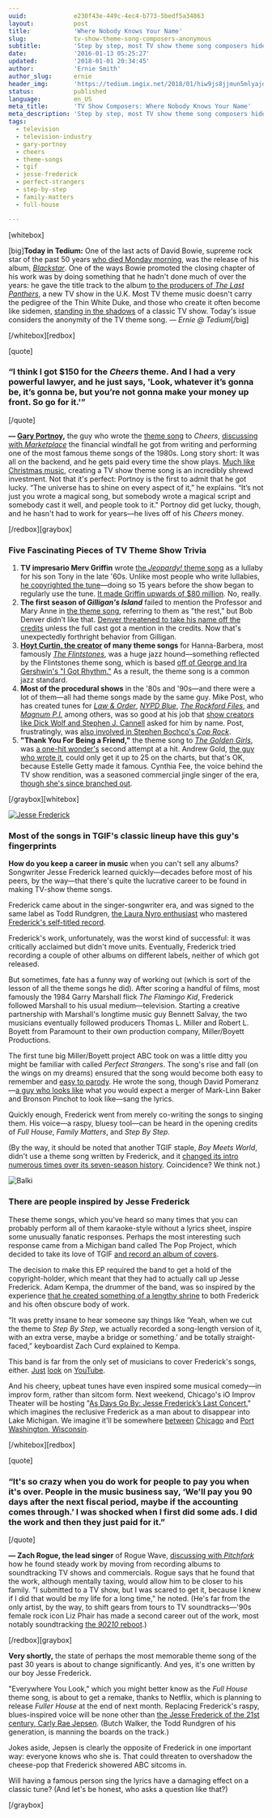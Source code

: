 ```yaml
---
uuid:             e230f43e-449c-4ec4-b773-5bedf5a34863
layout:           post
title:            'Where Nobody Knows Your Name'
slug:             tv-show-theme-song-composers-anonymous
subtitle:         'Step by step, most TV show theme song composers hide in the shadows, with their most famous moments glossed over and anonymized, everywhere you look.'
date:             '2016-01-13 05:25:27'
updated:          '2018-01-01 20:34:45'
author:           'Ernie Smith'
author_slug:      ernie
header_img:       'https://tedium.imgix.net/2018/01/hiw9js8jjmun5mlyajdf.gif'
status:           published
language:         en_US
meta_title:       'TV Show Composers: Where Nobody Knows Your Name'
meta_description: 'Step by step, most TV show theme song composers hide in the shadows, with their most famous moments glossed over and anonymized, everywhere you look.'
tags:
  - television
  - television-industry
  - gary-portnoy
  - cheers
  - theme-songs
  - tgif
  - jesse-frederick
  - perfect-strangers
  - step-by-step
  - family-matters
  - full-house

---
```


[whitebox]

[big]**Today in Tedium:** One of the last acts of David Bowie, supreme rock star of the past 50 years [who died Monday morning](http://www.nytimes.com/2016/01/12/arts/music/david-bowie-dies-at-69.html), was the release of his album, [*Blackstar*](http://amzn.to/1JGUcFC). One of the ways Bowie promoted the closing chapter of his work was by doing something that he hadn't done much of over the years: he gave the title track to the album [to the producers of *The Last Panthers*](http://www.theguardian.com/music/2015/sep/22/david-bowie-tv-theme-the-last-panthers-sky-atlantic), a new TV show in the U.K. Most TV theme music doesn't carry the pedigree of the Thin White Duke, and those who create it often become like sidemen, [standing in the shadows](http://amzn.to/1JJvSTD) of a classic TV show. Today's issue considers the anonymity of the TV theme song. *— Ernie @ Tedium*[/big]

[/whitebox][redbox]

[quote]
### “I think I got $150 for the *Cheers* theme. And I had a very powerful lawyer, and he just says, 'Look, whatever it’s gonna be, it’s gonna be, but you’re not gonna make your money up front. So go for it.'”
[/quote]

**— [Gary Portnoy](http://www.garyportnoy.com/),** the guy who wrote the [theme song](https://www.youtube.com/watch?v=rS0VQOHX7lM) to *Cheers*, [discussing with *Marketplace*](http://www.marketplace.org/2015/06/22/business/ive-always-wondered/how-much-do-tv-theme-songwriters-earn) the financial windfall he got from writing and performing one of the most famous theme songs of the 1980s. Long story short: It was all on the backend, and he gets paid every time the show plays. [Much like Christmas music](http://tedium.co/2015/12/23/christmas-nostalgia-psychology/),  creating a TV show theme song is an incredibly shrewd investment. Not that it's perfect: Portnoy is the first to admit that he got lucky. “The universe has to shine on every aspect of it,” he explains. “It’s not just you wrote a magical song, but somebody wrote a magical script and somebody cast it well, and people took to it." Portnoy did get lucky, though, and he hasn't had to work for years—he lives off of his *Cheers* money.

[/redbox][graybox]

### Five Fascinating Pieces of TV Theme Show Trivia

1. **TV impresario Merv Griffin** wrote [the *Jeopardy!* theme song](https://www.youtube.com/watch?v=IkdmOVejUlI) as a lullaby for his son Tony in the late '60s. Unlike most people who write lullabies, [he copyrighted the tune](https://books.google.com/books?id=dzohAQAAIAAJ&pg=PA2117&lpg=PA2117&dq=%22A+Time+for+Tony%22+merv+griffin&source=bl&ots=i4Kx3VJpgw&sig=LdjN1NJsyv-1fn0CEgk2BPxnM_E&hl=en&sa=X&ved=0ahUKEwi41OKJ86XKAhVBqR4KHdRXBHIQ6AEIczAS#v=onepage&q=%22A%20Time%20for%20Tony%22%20merv%20griffin&f=false)—doing so 15 years before the show began to regularly use the tune. [It made Griffin upwards of $80 million](http://mentalfloss.com/article/24893/merv-griffins-80-million-lullaby-more-tales-music-royalties). No, really.
2. **The first season of _Gilligan's Island_** failed to mention the Professor and Mary Anne in [the theme song](https://www.youtube.com/watch?v=H8Uf8Zj9W24), referring to them as "the rest," but Bob Denver didn't like that. [Denver threatened to take his name off the credits](http://magazine.foxnews.com/celebrity/10-things-you-didnt-know-about-gilligans-island) unless the full cast got a mention in the credits. Now that's unexpectedly forthright behavior from Gilligan.
3. **[Hoyt Curtin, the creator](http://articles.latimes.com/2000/dec/11/local/me-64056) of many theme songs** for Hanna-Barbera, most famously [*The Flintstones*](https://www.youtube.com/watch?v=gdX6fwfrULI), was a huge jazz hound—something reflected by the Flintstones theme song, which is based [off of George and Ira Gershwin's "I Got Rhythm."](https://www.loc.gov/collections/songs-of-america/articles-and-essays/musical-styles/popular-songs-of-the-day/jazz/) As a result, the theme song is a common jazz standard.
4. **Most of the procedural shows** in the '80s and '90s—and there were a lot of them—all had theme songs made by the same guy. Mike Post, who has created tunes for [*Law & Order*](https://www.youtube.com/watch?v=TzJm9vTCff8), [*NYPD Blue*](https://www.youtube.com/watch?v=ME9B5hmiesw), [*The Rockford Files*](https://www.youtube.com/watch?v=yg1Cx26-928), and [*Magnum P.I.*](https://www.youtube.com/watch?v=LBIgXhiOpeQ) among others, was so good at his job that [show creators like Dick Wolf and Stephen J. Cannell](http://articles.latimes.com/2001/aug/23/entertainment/ca-37220) asked for him by name. Post, frustratingly, was [also involved in Stephen Bochco's *Cop Rock*](http://tedium.co/2015/12/03/television-history-gimmicks/#thesesongswillknockyoursocksofftheyrunagamutfromballsoutrockrolltolatinstufftogorgeouslovesongsthemusicgetsyou).
5. **"Thank You For Being a Friend,"** the theme song to [*The Golden Girls*](https://www.youtube.com/watch?v=23GrEhLUF_k), was [a one-hit wonder's](https://www.youtube.com/watch?v=boAv-Bu4MrI) second attempt at a hit. Andrew Gold, [the guy who wrote it](https://www.youtube.com/watch?v=ZN3E9Yyd1HA), could only get it up to 25 on the charts, but that's OK, because Estelle Getty made it famous. Cynthia Fee, the voice behind the TV show rendition, was a seasoned commercial jingle singer of the era, [though she's since branched out](http://www.oakpark.com/News/Articles/6-5-2012/Former-jingle-singer-from-Oak-Park-has-changed-her-tune/).

[/graybox][whitebox]

[![Jesse Frederick](https://tedium.imgix.net/2018/01/y2bccesfoxklzezecgya.jpg)](http://amzn.to/1SNh5t4)

### Most of the songs in TGIF's classic lineup have this guy's fingerprints

**How do you keep a career in music** when you can't sell any albums? Songwriter Jesse Frederick learned quickly—decades before most of his peers, by the way—that there's quite the lucrative career to be found in making TV-show theme songs.

Frederick came about in the singer-songwriter era, and was signed to the same label as Todd Rundgren, [the Laura Nyro enthusiast](http://amzn.to/1N6uC7L) who mastered [Frederick's self-titled record](http://amzn.to/1SNh5t4). 

Frederick's work, unfortunately, was the worst kind of successful: it was critically acclaimed but didn't move units. Eventually, Frederick tried recording a couple of other albums on different labels, neither of which got released. 

But sometimes, fate has a funny way of working out (which is sort of the lesson of all the theme songs he did). After scoring a handful of films, most famously the 1984 Garry Marshall flick *The Flamingo Kid*, Frederick followed Marshall to his usual medium—television. Starting a creative partnership with Marshall's longtime music guy Bennett Salvay, the two musicians eventually followed producers Thomas L. Miller and Robert L. Boyett from Paramount to their own production company, Miller/Boyett Productions.

The first tune big Miller/Boyett project ABC took on was a little ditty you might be familiar with called *Perfect Strangers*. The song's rise and fall (on the wings on my dreams) ensured that the song would become both easy to remember and [easy to parody](https://www.youtube.com/watch?v=0o7HM3xJLw8). He wrote the song, though David Pomeranz—[a guy who looks like](http://www.davidpomeranz.com/) what you would expect a merger of Mark-Linn Baker and Bronson Pinchot to look like—sang the lyrics.

Quickly enough, Frederick went from merely co-writing the songs to singing them. His voice—a raspy, bluesy tool—can be heard in the opening credits of *Full House*, *Family Matters*, and *Step By Step*. 

(By the way, it should be noted that another TGIF staple, *Boy Meets World*, didn't use a theme song written by Frederick, and it [changed its intro numerous times over its seven-season history](https://www.youtube.com/watch?v=8hZRWhlW_do). Coincidence? We think not.)

![Balki](https://tedium.imgix.net/2018/01/qm3son6fjr7oxmdjgyke.jpg)

### There are people inspired by Jesse Frederick

These theme songs, which you've heard so many times that you can probably perform all of them karaoke-style without a lyrics sheet, inspire some unusually fanatic responses. Perhaps the most interesting such response came from a Michigan band called The Pop Project, which decided to take its love of TGIF [and record an album of covers](http://amzn.to/1l4vEL3).

The decision to make this EP required the band to get a hold of the copyright-holder, which meant that they had to actually call up Jesse Frederick. Adam Kempa, the drummer of the band, was so inspired by the experience [that he created something of a lengthy shrine](http://www.kempa.com/tgif-the-ballad-of-jesse-frederick/) to both Frederick and his often obscure body of work.

“It was pretty insane to hear someone say things like ‘Yeah, when we cut the theme to *Step By Step*, we actually recorded a song-length version of it, with an extra verse, maybe a bridge or something.’ and be totally straight-faced,” keyboardist Zach Curd explained to Kempa.

This band is far from the only set of musicians to cover Frederick's songs, either. [Just](https://www.youtube.com/watch?v=pXEQm0X1L0k) [look](https://www.youtube.com/watch?v=h9FHOXvPrGM) on [YouTube](https://www.youtube.com/watch?v=ptulB8r0ObM).

And his cheery, upbeat tunes have even inspired some musical comedy—in improv form, rather than sitcom form. Next weekend, Chicago's iO Improv Theater will be hosting "[As Days Go By: Jesse Frederick’s Last Concert](http://ioimprov.com/chicago/show/days-go-jesse-fredericks-last-concert/)," which  imagines the reclusive Frederick as a man about to disappear into Lake Michigan. We imagine it'll be somewhere [between](http://www.imdb.com/title/tt0090501/) [Chicago](http://www.imdb.com/title/tt0096579/?ref_=fn_al_tt_1) and [Port Washington, Wisconsin](http://www.imdb.com/title/tt0101205/?ref_=fn_al_tt_1).

[/whitebox][redbox]

[quote]
### “It's so crazy when you do work for people to pay you when it's over. People in the music business say, ‘We'll pay you 90 days after the next fiscal period, maybe if the accounting comes through.’ I was shocked when I first did some ads. I did the work and then they just paid for it.”
[/quote]

**— Zach Rogue, the lead singer** of Rogue Wave, [discussing with *Pitchfork*](http://pitchfork.com/thepitch/930-how-composing-for-tv-is-paying-rents-and-hurting-bands/) how he found steady work by moving from recording albums to soundtracking TV shows and commercials. Rogue says that he found that the work, although mentally taxing, would allow him to be closer to his family. "I submitted to a TV show, but I was scared to get it, because I knew if I did that would be my life for a long time," he noted. (He's far from the only artist, by the way, to shift gears from tours to TV soundtracks—'90s female rock icon Liz Phair has made a second career out of the work, most notably soundtracking [the *90210* reboot](https://geo.itunes.apple.com/us/tv-season/90210-season-1/id291224897?mt=4).)

[/redbox][graybox]

**Very shortly,** the state of perhaps the most memorable theme song of the past 30 years is about to change significantly. And yes, it's one written by our boy Jesse Frederick.

"Everywhere You Look," which you might better know as the *Full House* theme song, is about to get a remake, thanks to Netflix, which is planning to release *Fuller House* at the end of next month. Replacing Frederick's raspy, blues-inspired voice will be none other than [the Jesse Frederick of the 21st century, Carly Rae Jepsen](http://www.hollywoodreporter.com/live-feed/carly-rae-jepsen-records-fuller-851109). (Butch Walker, the Todd Rundgren of his generation, is manning the boards on the track.)

Jokes aside, Jepsen is clearly the opposite of Frederick in one important way: everyone knows who she is. That could threaten to overshadow the cheese-pop that Frederick showered ABC sitcoms in.

Will having a famous person sing the lyrics have a damaging effect on a classic tune? (And let's be honest, who asks a question like that?)

[/graybox]
